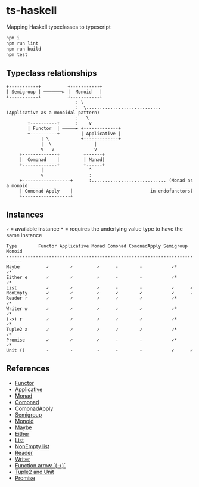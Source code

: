 # ts-haskell
Mapping Haskell typeclasses to typescript

```bash
npm i
npm run lint
npm run build
npm test
```

## Typeclass relationships

```
+-----------+          +-----------+
| Semigroup | ───────► |  Monoid   |
+-----------+          +-----------+
                          : \
                          :  \............................ (Applicative as a monoidal pattern)
                          :   \
        +----------+      :    v
        | Functor  | ─────► +-------------+
        +----------+        | Applicative |
             | \            +-------------+
             |  \                |
             v   v               v
     +-------------+         +------+
     |  Comonad    |         | Monad|
     +-------------+         +------+
             |                 ^
             v                 :
     +------------------+      :............................ (Monad as a monoid
     | Comonad Apply    |                             in endofunctors)
     +------------------+
```

## Instances

`✓` = available instance
`*` = requires the underlying value type to have the same instance

```
Type        Functor Applicative Monad Comonad ComonadApply Semigroup Monoid
----------------------------------------------------------------------------
Maybe          ✓        ✓         ✓      -        -           ✓*     ✓*
Either e       ✓        ✓         ✓      -        -           ✓*     ✓*
List           ✓        ✓         ✓      -        -           ✓      ✓
NonEmpty       ✓        ✓         ✓      ✓        ✓           ✓      -
Reader r       ✓        ✓         ✓      ✓        ✓           ✓*     ✓*
Writer w       ✓        ✓         ✓      ✓        ✓           ✓*     ✓*
(->) r         ✓        ✓         ✓      ✓        ✓           ✓*     ✓*
Tuple2 a       ✓        ✓         ✓      ✓        ✓           ✓*     ✓*
Promise        ✓        ✓         ✓      -        -           ✓*     ✓*
Unit ()        -        -         -      -        -           ✓      ✓
```

## References

- [Functor](src/ghc/base/functor.ts)
- [Applicative](src/ghc/base/applicative.ts)
- [Monad](src/ghc/base/monad/monad.ts)
- [Comonad](src/control/comonad.ts)
- [ComonadApply](src/control/comonad-apply.ts)
- [Semigroup](src/ghc/base/semigroup.ts)
- [Monoid](src/ghc/base/monoid.ts)
- [Maybe](src/ghc/base/maybe/maybe.ts)
- [Either](src/data/either/either.ts)
- [List](src/ghc/base/list/list.ts)
- [NonEmpty list](src/ghc/base/non-empty/list.ts)
- [Reader](src/control/reader/reader.ts)
- [Writer](src/control/writer/writer.ts)
- [Function arrow \`(->)\`](src/ghc/prim/function-arrow/index.ts)
- [Tuple2 and Unit](src/ghc/base/tuple/tuple.ts)
- [Promise](src/extra/promise/promise.ts)

